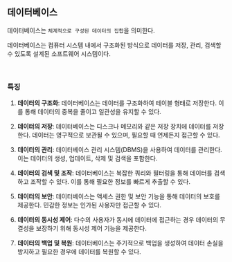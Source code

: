 데이터베이스
---
데이터베이스는 ``체계적으로 구성된 데이터의 집합``을 의미한다.

데이터베이스는 컴퓨터 시스템 내에서 구조화된 방식으로 데이터를 저장, 관리, 검색할 수 있도록 설계된 소프트웨어 시스템이다.

<br>

### 특징
1. **데이터의 구조화**: 데이터베이스는 데이터를 구조화하여 테이블 형태로 저장한다. 이를 통해 데이터의 중복을 줄이고 일관성을 유지할 수 있다.

2. **데이터의 저장**: 데이터베이스는 디스크나 메모리와 같은 저장 장치에 데이터를 저장한다. 데이터는 영구적으로 보관될 수 있으며, 필요할 때 언제든지 접근할 수 있다.

3. **데이터의 관리**: 데이터베이스 관리 시스템(DBMS)을 사용하여 데이터를 관리한다. 이는 데이터의 생성, 업데이트, 삭제 및 검색을 포함한다.

4. **데이터의 검색 및 조작**: 데이터베이스는 복잡한 쿼리와 필터링을 통해 데이터를 검색하고 조작할 수 있다. 이를 통해 필요한 정보를 빠르게 추출할 수 있다.

5. **데이터의 보안**: 데이터베이스는 액세스 권한 및 보안 기능을 통해 데이터의 보호를 제공한다. 민감한 정보는 인가된 사용자만 접근할 수 있다.

6. **데이터의 동시성 제어**: 다수의 사용자가 동시에 데이터에 접근하는 경우 데이터의 무결성을 보장하기 위해 동시성 제어 기능을 제공한다.

7. **데이터의 백업 및 복원**: 데이터베이스는 주기적으로 백업을 생성하여 데이터 손실을 방지하고 필요한 경우에 데이터를 복원할 수 있다.